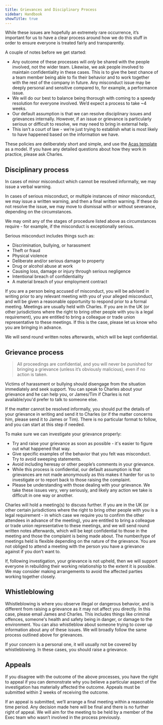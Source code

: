 ```yaml
---
title: Grievances and Disciplinary Process
sidebar: Handbook
showTitle: true
---
```


While these issues are hopefully an extremely rare occurrence, it’s important for us to have a clear process around how we do this stuff in order to ensure everyone is treated fairly and transparently. 

A couple of notes before we get started:
* Any outcome of these processes will _only_ be shared with the people involved, not the wider team. Likewise, we ask people involved to maintain confidentiality in these cases. This is to give the best chance of a team member being able to fix their behavior and to work together with the rest of the company in future. Any misconduct issue may be deeply personal and sensitive compared to, for example, a performance issue.
* We will do our best to balance being thorough with coming to a speedy resolution for everyone involved. We’d expect a process to take ~4 weeks. 
* Our default assumption is that we can resolve disciplinary issues and grievances internally. However, if an issue or grievance is particularly serious or difficult to resolve, we may need to bring in external help.
* This isn’t a court of law - we’re just trying to establish what is most likely to have happened based on the information we have.

These policies are deliberately short and simple, and use the [Acas template](https://www.acas.org.uk/grievance-procedure-step-by-step) as a model. If you have any detailed questions about how they work in practice, please ask Charles. 

## Disciplinary process

In cases of minor misconduct which cannot be resolved informally, we may issue a verbal warning.

In cases of serious misconduct, or multiple instances of minor misconduct, we may issue a written warning, and then a final written warning. If these do not resolve the issue, we may move to dismissal with or without severance, depending on the circumstances.

We may omit any of the stages of procedure listed above as circumstances require - for example, if the misconduct is exceptionally serious. 

Serious misconduct includes things such as:

* Discrimination, bullying, or harassment
* Theft or fraud
* Physical violence
* Deliberate and/or serious damage to property
* Drug or alcohol abuse at work
* Causing loss, damage or injury through serious negligence
* Intentional breach of confidentiality
* A material breach of your employment contract

If you are a person being accused of misconduct, you will be advised in writing prior to any relevant meeting with you of your alleged misconduct, and will be given a reasonable opportunity to respond prior to a formal meeting. Meetings are usually held with Charles. If you are in the UK (or other jurisdictions where the right to bring other people with you is a legal requirement), you are entitled to bring a colleague or trade union representative to these meetings. If this is the case, please let us know who you are bringing in advance. 

We will send round written notes afterwards, which will be kept confidential. 


## Grievance process

> All proceedings are confidential, and you will never be punished for bringing a grievance (unless it’s obviously malicious), even if no action is taken. 

Victims of harassment or bullying should disengage from the situation immediately and seek support. You can speak to Charles about your grievance and he can help you, or James/Tim if Charles is not available/you'd prefer to talk to someone else. 

If the matter cannot be resolved informally, you should put the details of your grievance in writing and send it to Charles (or if the matter concerns him, please send it to James or Tim). There is no particular format to follow, and you can start at this step if needed. 

To make sure we can investigate your grievance properly:
* Try and raise your grievance as soon as possible - it's easier to figure out what happened that way. 
* Give specific examples of the behavior that you felt was misconduct. Try to avoid sweeping statements.
* Avoid including heresay or other people’s comments in your grievance.
* While this process is confidential, our default assumption is that grievances are not made anonymously as this makes it harder for us to investigate or to report back to those raising the complaint. 
* Please be understanding with those dealing with your grievance. We take these issues very, very seriously, and likely any action we take is difficult in one way or another.

Charles will hold a meeting(s) to discuss further. If you are in the UK (or other certain jurisdictions where the right to bring other people with you is a legal requirement - in which case we require you to confirm the other attendees in advance of the meeting), you are entitled to bring a colleague or trade union representative to these meetings, and we will send round written notes afterwards, which will be kept confidential to those in the meeting and those the complaint is being made about. The number/type of meetings held is flexible depending on the nature of the grievance. You are not obliged to attend a meeting with the person you have a grievance against if you don’t want to. 

If, following investigation, your grievance is not upheld, then we will support everyone in rebuilding their working relationship to the extent it is possible. We may consider making arrangements to avoid the affected parties working together closely.

## Whistleblowing

Whistleblowing is where you observe illegal or dangerous behavior, and is different from raising a grievance as it may not affect you directly. In this case, please email James and Charles. This includes things like criminal offences, someone's health and safety being in danger, or damage to the environment. You can also whistleblow about someone trying to cover up information about any of these issues. We will broadly follow the same process outlined above for grievances.

If your concern is a personal one, it will usually not be covered by whistleblowing. In these cases, you should raise a grievance. 

## Appeals

If you disagree with the outcome of the above processes, you have the right to appeal if you can demonstrate why you believe a particular aspect of the investigation has materially affected the outcome. Appeals must be submitted within 2 weeks of receiving the outcome.

If an appeal is submitted, we’ll arrange a final meeting within a reasonable time period. Any decision made here will be final and there is no further right of appeal. We will aim for the meeting to be held by a member of the Exec team who wasn’t involved in the process previously.
